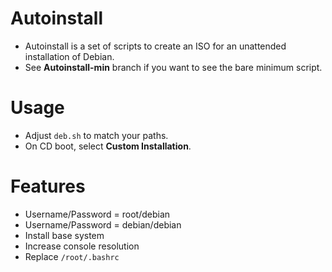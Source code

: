 Autoinstall
===========
* Autoinstall is a set of scripts to create an ISO for an unattended installation of Debian.
* See **Autoinstall-min** branch if you want to see the bare minimum script.

Usage
=====
* Adjust `deb.sh` to match your paths.
* On CD boot, select **Custom Installation**.

Features
========
* Username/Password = root/debian
* Username/Password = debian/debian
* Install base system
* Increase console resolution
* Replace `/root/.bashrc`
